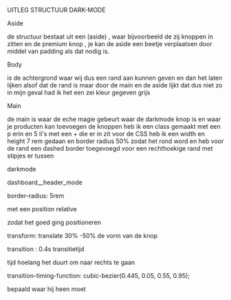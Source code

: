 UITLEG STRUCTUUR DARK-MODE  

Aside

de structuur  bestaat uit een (aside) , waar bijvoorbeeld de zij knoppen in zitten en de premium knop , je kan de aside een beetje verplaatsen door middel van padding als dat nodig is.

Body

is de achtergrond waar wij dus een rand aan kunnen geven en dan het laten lijken alsof dat de rand is maar door de main en de aside lijkt dat dus niet zo in mijn geval had ik het een zei kleur gegeven grijs

Main

de main is waar de eche magie gebeurt waar de darkmode knop is en waar je producten kan toevoegen
de knoppen heb ik een class gemaakt met een p erin en 5 li's met een + die er in zit voor de CSS
heb ik een width en height 7 rem gedaan en border radius 50% zodat het rond word en heb voor de rand een dashed border toegevoegd voor een rechthoekige rand met stipjes er tussen

darkmode

dashboard__header_mode

border-radius: 5rem


met een position relative 

zodat het goed ging positioneren

transform: translate 30%  -50%
de vorm van de knop 

transition : 0.4s transitietijd

tijd hoelang het duurt om naar rechts te gaan

transition-timing-function: cubic-bezier(0.445, 0.05, 0.55, 0.95);

bepaald waar hij heen moet 